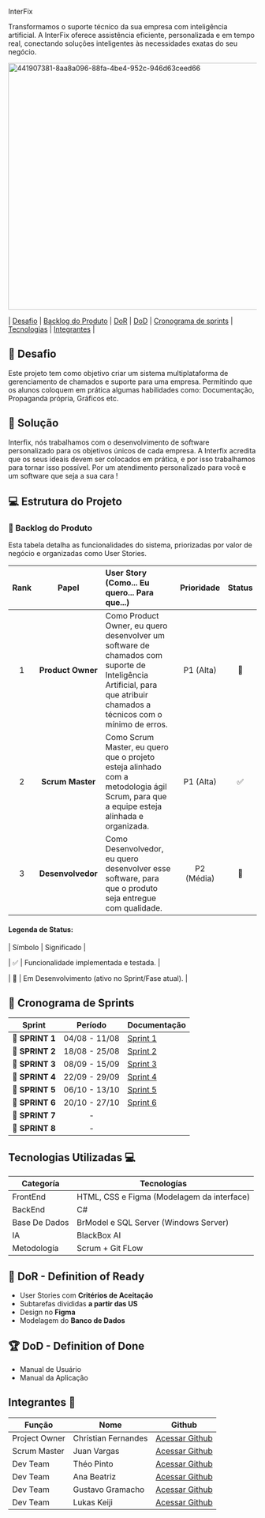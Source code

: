 InterFix

Transformamos o suporte técnico da sua empresa com inteligência artificial. A InterFix oferece assistência eficiente, personalizada e em tempo real, conectando soluções inteligentes às necessidades exatas do seu negócio.

<img width="700" height="500" alt="441907381-8aa8a096-88fa-4be4-952c-946d63ceed66" src="https://github.com/user-attachments/assets/9cb9f4b7-f167-4813-8e74-0817f62d15e8" />

  | <a href="#desafio">Desafio</a> |
  [Backlog do Produto](https://github.com/Thorphinm/InterFix/blob/main/Backlog/Backlog.md) |
  <a href="#dor">DoR</a> |
  <a href="#dod">DoD</a> |
  <a href="#sprint">Cronograma de sprints</a> |
   <a href="#tecnologia">Tecnologias</a> |
   <a href="#integrantes">Integrantes</a> |


## 🏅 Desafio <a id="desafio"></a>

Este projeto tem como objetivo criar um sistema multiplataforma de gerenciamento de chamados e suporte para uma empresa. Permitindo que os alunos coloquem em prática algumas habilidades como: Documentação, Propaganda própria, Gráficos etc.

## 🏅 Solução <a id="solucao"></a>
Interfix, nós trabalhamos com o desenvolvimento de software personalizado para os objetivos únicos de cada empresa. A Interfix acredita que os seus ideais devem ser colocados em prática, e por isso trabalhamos para tornar isso possível. Por um atendimento personalizado para você e um software que seja a sua cara !

## 💻 Estrutura do Projeto

### 📌 Backlog do Produto <a id="backlog"></a>

Esta tabela detalha as funcionalidades do sistema, priorizadas por valor de negócio e organizadas como User Stories.

| Rank | Papel | User Story (Como... Eu quero... Para que...) | Prioridade | Status |
| :--: | :---: | :------------------------------------------- | :--------: | :----: |
| 1 | **Product Owner** | Como Product Owner, eu quero desenvolver um software de chamados com suporte de Inteligência Artificial, para que atribuir chamados a técnicos com o mínimo de erros. | P1 (Alta) | 🚧 |
| 2 | **Scrum Master** | Como Scrum Master, eu quero que o projeto esteja alinhado com a metodologia ágil Scrum, para que a equipe esteja alinhada e organizada. | P1 (Alta)  | ✅  |
| 3 | **Desenvolvedor** | Como Desenvolvedor, eu quero desenvolver esse software, para que o produto seja entregue com qualidade. | P2 (Média) | 🚧 |
#### Legenda de Status:

| Símbolo | Significado |

| ✅ | Funcionalidade implementada e testada. |

| 🚧 | Em Desenvolvimento (ativo no Sprint/Fase atual). |

## 📅 Cronograma de Sprints <a id="sprint"></a>

| Sprint          |    Período    | Documentação                                     |
| --------------- | :-----------: | ------------------------------------------------ |
| 🔖 **SPRINT 1** | 04/08 - 11/08 | [Sprint 1](https://github.com/Thorphinm/InterFix/blob/main/Scrum/Sprint1.md) |
| 🔖 **SPRINT 2** | 18/08 - 25/08 | [Sprint 2](Scrum/Sprint2.md)|
| 🔖 **SPRINT 3** | 08/09 - 15/09 | [Sprint 3](https://github.com/Thorphinm/InterFix/blob/main/Scrum/Sprint3.md)|
| 🔖 **SPRINT 4** | 22/09 - 29/09 | [Sprint 4](https://github.com/Thorphinm/InterFix/blob/main/Scrum/Sprint4.md)|
| 🔖 **SPRINT 5** | 06/10 - 13/10 | [Sprint 5](https://github.com/Thorphinm/InterFix/blob/main/Scrum/Sprint5.md)|
| 🔖 **SPRINT 6** | 20/10 - 27/10 | [Sprint 6](https://github.com/Thorphinm/InterFix/blob/main/Scrum/Sprint6.md)|
| 🔖 **SPRINT 7** |    -    | |
| 🔖 **SPRINT 8** |    -    | |

## Tecnologias Utilizadas 💻 <a id="tecnologia"></a>

Categoría | Tecnologías
--------- | -------------
FrontEnd | HTML, CSS e Figma (Modelagem da interface) 
BackEnd | C#
Base De Dados | BrModel e SQL Server (Windows Server)
IA | BlackBox AI
Metodología | Scrum + Git FLow 

## 🏃‍ DoR - Definition of Ready <a id="dor"></a>

* User Stories com **Critérios de Aceitação**
* Subtarefas divididas **a partir das US**
* Design no **Figma**
* Modelagem do **Banco de Dados**

 ## 🏆 DoD - Definition of Done <a id="dod"></a>

* Manual de Usuário
* Manual da Aplicação


## Integrantes 👥 <a id="integrantes"></a>

Função       | Nome                | Github                                                       |
------------ | --------------------| -------------------------------------------------------------|
Project Owner| Christian Fernandes | [Acessar Github](https://github.com/ChristianFernandesLemos) |
Scrum Master | Juan Vargas         | [Acessar Github](https://github.com/RenteriaJuan)            |
Dev Team     | Théo Pinto          | [Acessar Github](https://github.com/Thorphinm)               |
Dev Team     | Ana Beatriz         | [Acessar Github](https://github.com/Anasouza2802)            |
Dev Team     |Gustavo Gramacho     | [Acessar Github](https://github.com/gramachoo)               |
Dev Team     | Lukas Keiji         | [Acessar Github](https://github.com/Lucaskeiji)              |
